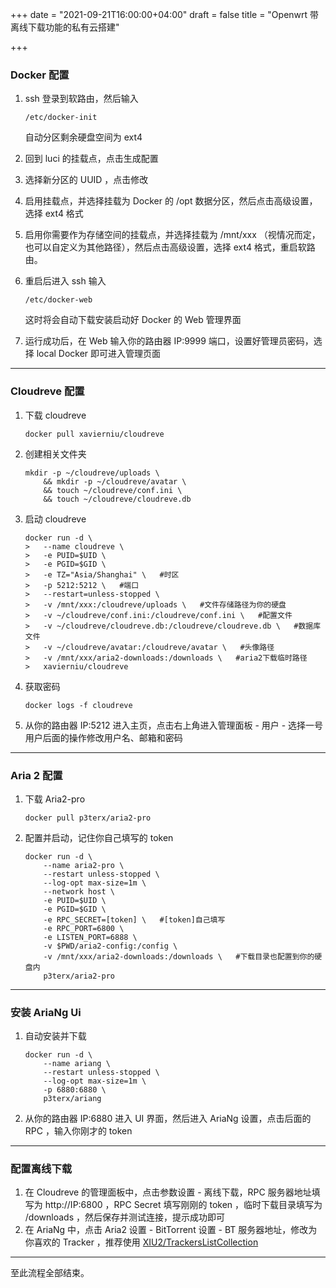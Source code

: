 +++
date = "2021-09-21T16:00:00+04:00"
draft = false
title = "Openwrt 带离线下载功能的私有云搭建"

+++

### Docker 配置

1. ssh 登录到软路由，然后输入 

   ```
   /etc/docker-init
   ```

   自动分区剩余硬盘空间为 ext4

2. 回到 luci 的挂载点，点击生成配置

3. 选择新分区的 UUID ，点击修改

4. 启用挂载点，并选择挂载为 Docker 的 /opt 数据分区，然后点击高级设置，选择 ext4 格式

5. 启用你需要作为存储空间的挂载点，并选择挂载为 /mnt/xxx （视情况而定，也可以自定义为其他路径），然后点击高级设置，选择 ext4 格式，重启软路由。

6. 重启后进入 ssh 输入 

   ```
   /etc/docker-web
   ```

   这时将会自动下载安装启动好 Docker 的 Web 管理界面

7. 运行成功后，在 Web 输入你的路由器 IP:9999 端口，设置好管理员密码，选择 local Docker 即可进入管理页面

------

### Cloudreve 配置

1. 下载 cloudreve

   ```
   docker pull xavierniu/cloudreve
   ```

2. 创建相关文件夹

   ```
   mkdir -p ~/cloudreve/uploads \
       && mkdir -p ~/cloudreve/avatar \
       && touch ~/cloudreve/conf.ini \
       && touch ~/cloudreve/cloudreve.db
   ```

3. 启动 cloudreve

   ```
   docker run -d \
   >   --name cloudreve \
   >   -e PUID=$UID \
   >   -e PGID=$GID \
   >   -e TZ="Asia/Shanghai" \   #时区
   >   -p 5212:5212 \   #端口
   >   --restart=unless-stopped \
   >   -v /mnt/xxx:/cloudreve/uploads \   #文件存储路径为你的硬盘
   >   -v ~/cloudreve/conf.ini:/cloudreve/conf.ini \   #配置文件
   >   -v ~/cloudreve/cloudreve.db:/cloudreve/cloudreve.db \   #数据库文件
   >   -v ~/cloudreve/avatar:/cloudreve/avatar \   #头像路径
   >   -v /mnt/xxx/aria2-downloads:/downloads \   #aria2下载临时路径
   >   xavierniu/cloudreve
   ```

4. 获取密码

   ```
   docker logs -f cloudreve
   ```

5. 从你的路由器 IP:5212 进入主页，点击右上角进入管理面板 - 用户 - 选择一号用户后面的操作修改用户名、邮箱和密码

------

### Aria 2 配置

1. 下载 Aria2-pro

   ```
   docker pull p3terx/aria2-pro
   ```

2. 配置并启动，记住你自己填写的 token

   ```
   docker run -d \
       --name aria2-pro \
       --restart unless-stopped \
       --log-opt max-size=1m \
       --network host \
       -e PUID=$UID \
       -e PGID=$GID \
       -e RPC_SECRET=[token] \   #[token]自己填写
       -e RPC_PORT=6800 \
       -e LISTEN_PORT=6888 \
       -v $PWD/aria2-config:/config \
       -v /mnt/xxx/aria2-downloads:/downloads \   #下载目录也配置到你的硬盘内
       p3terx/aria2-pro
   ```

------

### 安装 AriaNg Ui

1. 自动安装并下载

   ```
   docker run -d \
       --name ariang \
       --restart unless-stopped \
       --log-opt max-size=1m \
       -p 6880:6880 \
       p3terx/ariang
   ```

2. 从你的路由器 IP:6880 进入 UI 界面，然后进入 AriaNg 设置，点击后面的 RPC ，输入你刚才的 token

------

### 配置离线下载

1. 在 Cloudreve 的管理面板中，点击参数设置 - 离线下载，RPC 服务器地址填写为 http://IP:6800 ，RPC Secret 填写刚刚的 token ，临时下载目录填写为 /downloads ，然后保存并测试连接，提示成功即可
2. 在 AriaNg 中，点击 Aria2 设置 - BitTorrent 设置 - BT 服务器地址，修改为你喜欢的 Tracker ，推荐使用 [XIU2/TrackersListCollection](https://github.com/XIU2/TrackersListCollection)

------

至此流程全部结束。